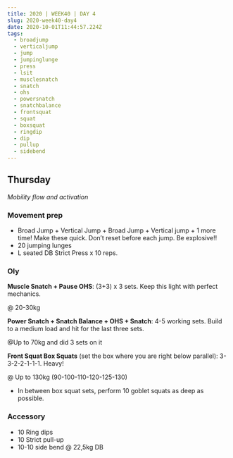 ```yaml
---
title: 2020 | WEEK40 | DAY 4
slug: 2020-week40-day4
date: 2020-10-01T11:44:57.224Z
tags:
  - broadjump
  - verticaljump
  - jump
  - jumpinglunge
  - press
  - lsit
  - musclesnatch
  - snatch
  - ohs
  - powersnatch
  - snatchbalance
  - frontsquat
  - squat
  - boxsquat
  - ringdip
  - dip
  - pullup
  - sidebend
---
```

## Thursday

*Mobility flow and activation*

### Movement prep

* Broad Jump + Vertical Jump + Broad Jump + Vertical jump + 1 more time! Make these quick. Don’t reset before each jump. Be explosive!!
* 20 jumping lunges
* L seated DB Strict Press x 10 reps.

### Oly

**Muscle Snatch + Pause OHS**: (3+3) x 3 sets. Keep this light with perfect mechanics.

@ 20-30kg

**Power Snatch + Snatch Balance + OHS + Snatch**: 4-5 working sets. Build to a medium load and hit for the last three sets.

@Up to 70kg and did 3 sets on it

**Front Squat Box Squats** (set the box where you are right below parallel): 3-3-2-2-1-1-1. Heavy!

@ Up to 130kg (90-100-110-120-125-130)

* In between box squat sets, perform 10 goblet squats as deep as possible.

### Accessory

* 10 Ring dips
* 10 Strict pull-up
* 10-10 side bend @ 22,5kg DB